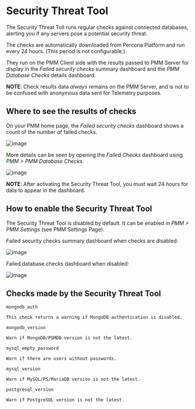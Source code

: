 # Security Threat Tool

The Security Threat Toll runs regular checks against connected databases,
alerting you if any servers pose a potential security threat.

The checks are automatically downloaded from Percona Platform
and run every 24 hours. (This period is not configurable.)

They run on the PMM Client side with the results passed to PMM Server
for display in the *Failed security checks* summary dashboard
and the *PMM Database Checks* details dashboard.

**NOTE**: Check results data *always* remains on the PMM Server, and is not to be
confused with anonymous data sent for Telemetry purposes.

## Where to see the results of checks

On your PMM home page, the *Failed security checks* dashboard
shows a count of the number of failed checks.



![image](/_images/pmm.failed-checks.png)

More details can be seen by opening the *Failed Checks* dashboard
using *PMM > PMM Database Checks*.



![image](/_images/pmm.database-checks.failed-checks.png)

**NOTE**: After activating the Security Threat Tool, you must wait 24 hours
for data to appear in the dashboard.

## How to enable the Security Threat Tool

The Security Threat Tool is disabled by default. It can be enabled in
*PMM > PMM Settings*
(see PMM Settings Page).

Failed security checks summary dashboard when checks are disabled:



![image](/_images/pmm.failed-checks.failed-security-checks-off.png)

Failed database checks dashboard when disabled:



![image](/_images/pmm.failed-checks.failed-database-checks.png)

## Checks made by the Security Threat Tool

`mongodb_auth`

    This check returns a warning if MongoDB authentication is disabled.

`mongodb_version`

    Warn if MongoDB/PSMDB version is not the latest.

`mysql_empty_password`

    Warn if there are users without passwords.

`mysql_version`

    Warn if MySQL/PS/MariaDB version is not the latest.

`postgresql_version`

    Warn if PostgreSQL version is not the latest.
